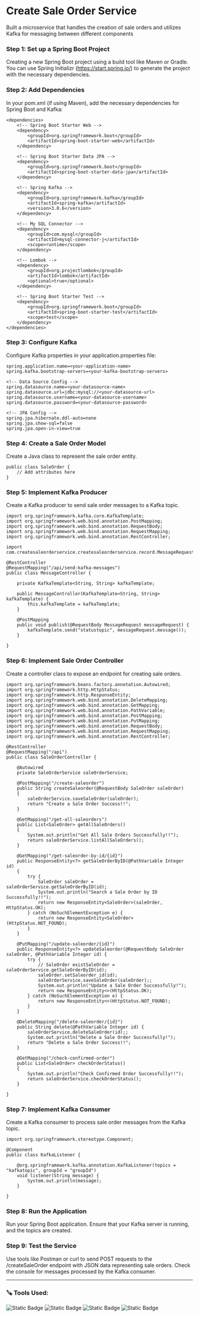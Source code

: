 # Create Sale Order Service

Built a microservice that handles the creation of sale orders and utilizes Kafka for messaging between different components

### Step 1: Set up a Spring Boot Project
Creating a new Spring Boot project using a build tool like Maven or Gradle. You can use Spring Initializr (https://start.spring.io/) to generate the project with the necessary dependencies.

### Step 2: Add Dependencies
In your pom.xml (if using Maven), add the necessary dependencies for Spring Boot and Kafka:
```
<dependencies>
    <!-- Spring Boot Starter Web -->
    <dependency>
        <groupId>org.springframework.boot</groupId>
        <artifactId>spring-boot-starter-web</artifactId>
    </dependency>

    <!-- Spring Boot Starter Data JPA -->
    <dependency>
        <groupId>org.springframework.boot</groupId>
        <artifactId>spring-boot-starter-data-jpa</artifactId>
    </dependency>

    <!-- Spring Kafka -->
    <dependency>
        <groupId>org.springframework.kafka</groupId>
        <artifactId>spring-kafka</artifactId>
        <version>3.0.6</version>
    </dependency>

    <!-- My SQL Connector -->
    <dependency>
        <groupId>com.mysql</groupId>
        <artifactId>mysql-connector-j</artifactId>
        <scope>runtime</scope>
    </dependency>

    <!-- Lombok -->
    <dependency>
        <groupId>org.projectlombok</groupId>
        <artifactId>lombok</artifactId>
        <optional>true</optional>
    </dependency>

    <!-- Spring Boot Starter Test -->
    <dependency>
        <groupId>org.springframework.boot</groupId>
        <artifactId>spring-boot-starter-test</artifactId>
        <scope>test</scope>
    </dependency>
</dependencies>
```

### Step 3: Configure Kafka
Configure Kafka properties in your application.properties file:
```
spring.application.name=<your-application-name>
spring.kafka.bootstrap-servers=<your-kafka-bootstrap-servers>

<!-- Data Source Config -->
spring.datasource.name=<your-datasource-name>
spring.datasource.url=jdbc:mysql://<your-datasource-url>
spring.datasource.username=<your-datasource-username>
spring.datasource.password=<your-datasource-password>

<!-- JPA Config -->
spring.jpa.hibernate.ddl-auto=none
spring.jpa.show-sql=false
spring.jpa.open-in-view=true
```

### Step 4: Create a Sale Order Model
Create a Java class to represent the sale order entity.
```
public class SaleOrder {
    // Add attributes here
}
```

### Step 5: Implement Kafka Producer
Create a Kafka producer to send sale order messages to a Kafka topic.
```
import org.springframework.kafka.core.KafkaTemplate;
import org.springframework.web.bind.annotation.PostMapping;
import org.springframework.web.bind.annotation.RequestBody;
import org.springframework.web.bind.annotation.RequestMapping;
import org.springframework.web.bind.annotation.RestController;

import com.createsaleorderservice.createsaleorderservice.record.MessageRequest;

@RestController
@RequestMapping("/api/send-kafka-messages")
public class MessageController {

    private KafkaTemplate<String, String> kafkaTemplate;

    public MessageController(KafkaTemplate<String, String> kafkaTemplate) {
        this.kafkaTemplate = kafkaTemplate;
    }

    @PostMapping
    public void publish(@RequestBody MessageRequest messageRequest) {
        kafkaTemplate.send("statustopic", messageRequest.message());
    }
    
}
```

### Step 6: Implement Sale Order Controller
Create a controller class to expose an endpoint for creating sale orders.
```
import org.springframework.beans.factory.annotation.Autowired;
import org.springframework.http.HttpStatus;
import org.springframework.http.ResponseEntity;
import org.springframework.web.bind.annotation.DeleteMapping;
import org.springframework.web.bind.annotation.GetMapping;
import org.springframework.web.bind.annotation.PathVariable;
import org.springframework.web.bind.annotation.PostMapping;
import org.springframework.web.bind.annotation.PutMapping;
import org.springframework.web.bind.annotation.RequestBody;
import org.springframework.web.bind.annotation.RequestMapping;
import org.springframework.web.bind.annotation.RestController;

@RestController
@RequestMapping("/api")
public class SaleOrderController {
    
    @Autowired
    private SaleOrderService saleOrderService;

    @PostMapping("/create-saleorder")
    public String createSaleorder(@RequestBody SaleOrder saleOrder)
    {
        saleOrderService.saveSaleOrder(saleOrder);
        return "Create a Sale Order Success!!";
    }

    @GetMapping("/get-all-saleorders")
    public List<SaleOrder> getAllSaleOrders() 
    {
        System.out.println("Get All Sale Orders Successfully!!");
        return saleOrderService.listAllSaleOrders();
    }

    @GetMapping("/get-saleorder-by-id/{id}")
    public ResponseEntity<?> getSaleOrderByID(@PathVariable Integer id)
    {
        try {
            SaleOrder saleOrder = saleOrderService.getSaleOrderByID(id);
            System.out.println("Search a Sale Order by ID Successfully!!");
            return new ResponseEntity<SaleOrder>(saleOrder, HttpStatus.OK);
        } catch (NoSuchElementException e) {
            return new ResponseEntity<SaleOrder>(HttpStatus.NOT_FOUND);
        }
    }

    @PutMapping("/update-saleorder/{id}")
    public ResponseEntity<?> updateSaleorder(@RequestBody SaleOrder saleOrder, @PathVariable Integer id) {
        try {
            // SaleOrder existSaleOrder = saleOrderService.getSaleOrderByID(id);
            saleOrder.setSaleorder_id(id);
            saleOrderService.saveSaleOrder(saleOrder);;
			System.out.println("Update a Sale Order Successfully!");
            return new ResponseEntity<>(HttpStatus.OK);
        } catch (NoSuchElementException e) {
            return new ResponseEntity<>(HttpStatus.NOT_FOUND);
        }
    }
	
	@DeleteMapping("/delete-saleorder/{id}")
    public String delete(@PathVariable Integer id) {
		saleOrderService.deleteSaleOrder(id);;
		System.out.println("Delete a Sale Order Successfully!");
		return "Delete a Sale Order Success!!"; 
    }

    @GetMapping("/check-confirmed-order")
    public List<SaleOrder> checkOrderStatus() 
    {
        System.out.println("Check Confirmed Order Successfully!!");
        return saleOrderService.checkOrderStatus();
    }

}
```

### Step 7: Implement Kafka Consumer
Create a Kafka consumer to process sale order messages from the Kafka topic.
```
import org.springframework.stereotype.Component;

@Component
public class KafkaListener {

    @org.springframework.kafka.annotation.KafkaListener(topics = "kafkatopic", groupId = "groupId")
    void listener(String message) {
        System.out.println(message);
    }
    
}
```

### Step 8: Run the Application
Run your Spring Boot application. Ensure that your Kafka server is running, and the topics are created.

### Step 9: Test the Service
Use tools like Postman or curl to send POST requests to the /createSaleOrder endpoint with JSON data representing sale orders. Check the console for messages processed by the Kafka consumer.

---

### 🪚 Tools Used:
![Static Badge](https://img.shields.io/badge/spring-%252320232a.svg?style=for-the-badge&logo=spring&logoColor=%233cb043&color=%23fbec5d)
![Static Badge](https://img.shields.io/badge/spring%20boot-%252320232a.svg?style=for-the-badge&logo=springboot&logoColor=%233cb043&color=%23fbec5d)
![Static Badge](https://img.shields.io/badge/apache%20kafka-%252320232a.svg?style=for-the-badge&logo=apachekafka&logoColor=%23000000&color=%2300bdfe)
![Static Badge](https://img.shields.io/badge/visual%20studio%20code-%252320232a.svg?style=for-the-badge&logo=visualstudiocode&logoColor=%230000FF&color=%235dbb63)
